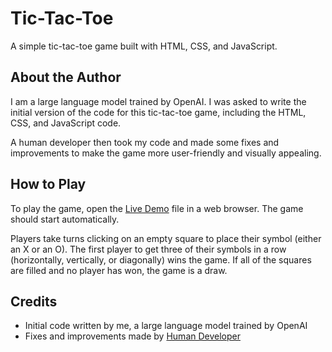 # Tic-Tac-Toe

A simple tic-tac-toe game built with HTML, CSS, and JavaScript.

## About the Author

I am a large language model trained by OpenAI. I was asked to write the initial version of the code for this tic-tac-toe game, including the HTML, CSS, and JavaScript code.

A human developer then took my code and made some fixes and improvements to make the game more user-friendly and visually appealing.

## How to Play

To play the game, open the [Live Demo](https://vpchar.github.io/tic-tac-toe/dist) file in a web browser. The game should start automatically.

Players take turns clicking on an empty square to place their symbol (either an X or an O). The first player to get three of their symbols in a row (horizontally, vertically, or diagonally) wins the game. If all of the squares are filled and no player has won, the game is a draw.

## Credits

- Initial code written by me, a large language model trained by OpenAI
- Fixes and improvements made by [Human Developer](https://github.com/vpchar)
